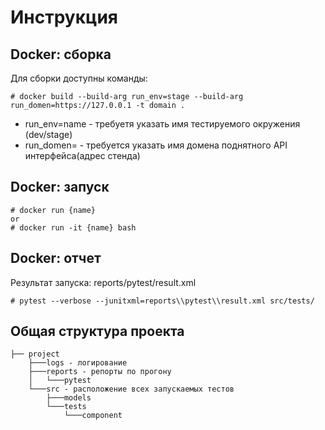 # Инструкция
## Docker: сборка

Для сборки доступны команды:
```
# docker build --build-arg run_env=stage --build-arg run_domen=https://127.0.0.1 -t domain .
```
* run_env=name - требуетя указать имя тестируемого окружения (dev/stage)
* run_domen= - требуется указать имя домена поднятного API интерфейса(адрес стенда) 

## Docker: запуск

```
# docker run {name}
or
# docker run -it {name} bash
```
## Docker: отчет
Результат запуска:
reports/pytest/result.xml
```
# pytest --verbose --junitxml=reports\\pytest\\result.xml src/tests/
```
## Общая структура проекта
```
├── project
    ├───logs - логирование
    ├───reports - репорты по прогону
    │   └───pytest
    └───src - расположение всех запускаемых тестов
        ├───models
        └───tests
            └───component
```